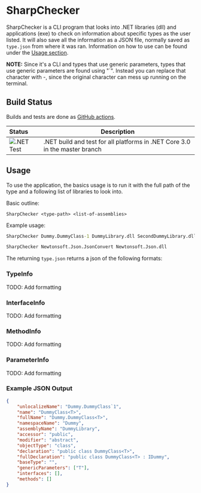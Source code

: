# SharpChecker

SharpChecker is a CLI program that looks into .NET libraries (dll) and
applications (exe) to check on information about specific types as the
user listed. It will also save all the information as a JSON file, normally
saved as `type.json` from where it was ran. Information on how to use can
be found under the [Usage section](#usage).

**NOTE:** Since it's a CLI and types that use generic parameters, types that
use generic parameters are found using "`". Instead you can replace that
character with -, since the original character can mess up running on the terminal.

## Build Status

Builds and tests are done as
[GitHub actions](https://github.com/FuLagann/sharp-checker/actions).

| Status | Description |
|:-------|-------------|
| ![.NET Test](https://github.com/FuLagann/sharp-checker/workflows/.NET%20Test/badge.svg) | .NET build and test for all platforms in .NET Core 3.0 in the master branch |

## Usage

To use the application, the basics usage is to run it with the full path of
the type and a following list of libraries to look into.

Basic outline:

```
SharpChecker <type-path> <list-of-assemblies>
```

Example usage:

```bat
SharpChecker Dummy.DummyClass-1 DummyLibrary.dll SecondDummyLibrary.dll
```

```bat
SharpChecker Newtonsoft.Json.JsonConvert Newtonsoft.Json.dll
```

The returning `type.json` returns a json of the following formats:

### TypeInfo

TODO: Add formatting

### InterfaceInfo

TODO: Add formatting

### MethodInfo

TODO: Add formatting

### ParameterInfo

TODO: Add formatting

### Example JSON Output

```json
{
	"unlocalizeName": "Dummy.DummyClass`1",
	"name": "DummyClass<T>",
	"fullName": "Dummy.DummyClass<T>",
	"namespaceName": "Dummy",
	"assemblyName": "DummyLibrary",
	"accessor": "public",
	"modifier": "abstract",
	"objectType": "class",
	"declaration": "public class DummyClass<T>",
	"fullDeclaration": "public class DummyClass<T> : IDummy",
	"baseType": "",
	"genericParameters": ["T"],
	"interfaces": [],
	"methods": []
}
```
